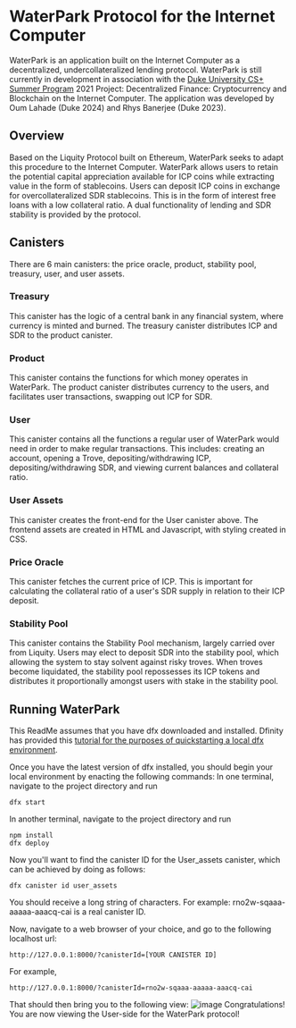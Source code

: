 # WaterPark Protocol for the Internet Computer

WaterPark is an application built on the Internet Computer as a decentralized, undercollateralized lending protocol. WaterPark is still currently in development in association with the [Duke University CS+ Summer Program](https://www.cs.duke.edu/undergrad/summer_research) 2021 Project: Decentralized Finance: Cryptocurrency and Blockchain on the Internet Computer. The application was developed by Oum Lahade (Duke 2024) and Rhys Banerjee (Duke 2023).

## Overview
Based on the Liquity Protocol built on Ethereum, WaterPark seeks to adapt this procedure to the Internet Computer. WaterPark allows users to retain the potential capital appreciation available for ICP coins while extracting value in the form of stablecoins. Users can deposit ICP coins in exchange for overcollateralized SDR stablecoins. This is in the form of interest free loans with a low collateral ratio. A dual functionality of lending and SDR stability is provided by the protocol.

## Canisters
There are 6 main canisters: the price oracle, product, stability pool, treasury, user, and user assets.
### Treasury
This canister has the logic of a central bank in any financial system, where currency is minted and burned. The treasury canister distributes ICP and SDR to the product canister.
### Product
This canister contains the functions for which money operates in WaterPark. The product canister distributes currency to the users, and facilitates user transactions, swapping out ICP for SDR.
### User
This canister contains all the functions a regular user of WaterPark would need in order to make regular transactions. This includes: creating an account, opening a Trove, depositing/withdrawing ICP, depositing/withdrawing SDR, and viewing current balances and collateral ratio.
### User Assets
This canister creates the front-end for the User canister above. The frontend assets are created in HTML and Javascript, with styling created in CSS.
### Price Oracle
This canister fetches the current price of ICP. This is important for calculating the collateral ratio of a user's SDR supply in relation to their ICP deposit.
### Stability Pool
This canister contains the Stability Pool mechanism, largely carried over from Liquity. Users may elect to deposit SDR into the stability pool, which allowing the system to stay solvent against risky troves. When troves become liquidated, the stability pool repossesses its ICP tokens and distributes it proportionally amongst users with stake in the stability pool.

## Running WaterPark
This ReadMe assumes that you have dfx downloaded and installed. Dfinity has provided this [tutorial for the purposes of quickstarting a local dfx environment](https://sdk.dfinity.org/docs/quickstart/local-quickstart.html).

Once you have the latest version of dfx installed, you should begin your local environment by enacting the following commands:
In one terminal, navigate to the project directory and run
```
dfx start
```
In another terminal, navigate to the project directory and run
```
npm install
dfx deploy
```
Now you'll want to find the canister ID for the User_assets canister, which can be achieved by doing as follows:
```
dfx canister id user_assets
```
You should receive a long string of characters. For example: rno2w-sqaaa-aaaaa-aaacq-cai is a real canister ID.

Now, navigate to a web browser of your choice, and go to the following localhost url:
```
http://127.0.0.1:8000/?canisterId=[YOUR CANISTER ID]
```
For example,
```
http://127.0.0.1:8000/?canisterId=rno2w-sqaaa-aaaaa-aaacq-cai
```
That should then bring you to the following view:
![image](https://user-images.githubusercontent.com/59941308/127052935-fb28baf0-5ef0-4669-bdf8-6fe6cbaab537.png)
Congratulations! You are now viewing the User-side for the WaterPark protocol!
